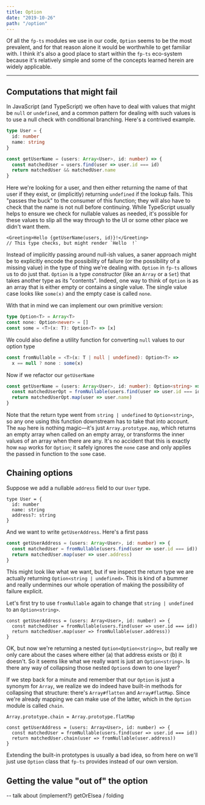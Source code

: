 ```yaml
---
title: Option
date: "2019-10-26"
path: "/option"
---
```


Of all the `fp-ts` modules we use in our code, `Option` seems to be the most prevalent, and for that reason alone it would be worthwhile to get familiar with. I think it's also a good place to start within the `fp-ts` eco-system because it's relatively simple and some of the concepts learned herein are widely applicable.

---

## Computations that might fail

In JavaScript (and TypeScript) we often have to deal with values that might be `null` or `undefined`, and a common pattern for dealing with such values is to use a null check with conditional branching. Here's a contrived example.

```typescript
type User = {
  id: number
  name: string
}

const getUserName = (users: Array<User>, id: number) => {
  const matchedUser = users.find(user => user.id === id)
  return matchedUser && matchedUser.name
}
```

Here we're looking for a user, and then either returning the name of that user if they exist, or (implicitly) returning `undefined` if the lookup fails.
This "passes the buck" to the consumer of this function; they will also have to check that the name is not null before continuing.
While TypeScript usually helps to ensure we check for nullable values as needed, it's possible for these values to slip all the way through to the UI or some other place we didn't want them.

```tsx
<Greeting>Hello {getUserName(users, id)}!</Greeting>
// This type checks, but might render `Hello  !`
```

Instead of implicitly passing around null-ish values, a saner approach might be to explicitly encode the possibility of failure (or the possibility of a missing value) in the type of thing we're dealing with.
`Option` in `fp-ts` allows us to do just that.
`Option` is a type _constructor_ (like an `Array` or a `Set`) that takes another type as its "contents".
Indeed, one way to think of `Option` is as an array that is either empty or contains a single value.
The single value case looks like `some(x)` and the empty case is called `none`.

With that in mind we can implement our own primitive version:

```ts
type Option<T> = Array<T>
const none: Option<never> = []
const some = <T>(x: T): Option<T> => [x]
```

We could also define a utility function for converting `null` values to our option type

```ts
const fromNullable = <T>(x: T | null | undefined): Option<T> =>
  x == null ? none : some(x)
```

Now if we refactor our `getUserName`

```ts
const getUserName = (users: Array<User>, id: number): Option<string> => {
  const matchedUserOpt = fromNullable(users.find(user => user.id === id))
  return matchedUserOpt.map(user => user.name)
}
```

Note that the return type went from `string | undefined` to `Option<string>`, so any one using this function downstream has to take that into account.
The `map` here is nothing magic—it's just `Array.prototype.map`, which returns an empty array when called on an empty array, or transforms the inner values of an array when there are any.
It's no accident that this is exactly how `map` works for `Option`; it safely ignores the `none` case and only applies the passed in function to the `some` case.

## Chaining options

Suppose we add a nullable `address` field to our `User` type.

```ts{4}
type User = {
  id: number
  name: string
  address?: string
}
```

And we want to write `getUserAddress`. Here's a first pass

```ts
const getUserAddress = (users: Array<User>, id: number) => {
  const matchedUser = fromNullable(users.find(user => user.id === id))
  return matchedUser.map(user => user.address)
}
```

This might look like what we want, but if we inspect the return type we are actually returning `Option<string | undefined>`.
This is kind of a bummer and really undermines our whole operation of making the possibility of failure explicit.

Let's first try to use `fromNullable` again to change that `string | undefined` to an `Option<string>`.

```ts{3}
const getUserAddress = (users: Array<User>, id: number) => {
  const matchedUser = fromNullable(users.find(user => user.id === id))
  return matchedUser.map(user => fromNullable(user.address))
}
```

OK, but now we're returning a nested `Option<Option<string>>`, but really we only care about the cases where either (a) that address exists or (b) it doesn't.
So it seems like what we really want is just an `Option<string>`.
Is there any way of collapsing those nested `Option`s down to one layer?

If we step back for a minute and remember that our `Option` is just a synonym for `Array`, we realize we do indeed have built-in methods for collapsing that structure: there's `Array#flatten` and `Array#flatMap`.
Since we're already mapping we can make use of the latter, which in the `Option` module is called `chain`.

```ts{5}
Array.prototype.chain = Array.prototype.flatMap

const getUserAddress = (users: Array<User>, id: number) => {
  const matchedUser = fromNullable(users.find(user => user.id === id))
  return matchedUser.chain(user => fromNullable(user.address))
}
```

Extending the built-in prototypes is usually a bad idea, so from here on we'll just use `Option` class that `fp-ts` provides instead of our own version.

## Getting the value "out of" the option

-- talk about (implement?) getOrElsea / folding
